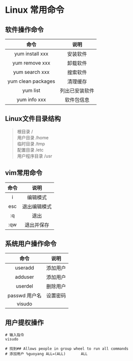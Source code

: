 # Linux 常用命令

## 软件操作命令

|命令|说明|
|:--:|:--:|
|yum install xxx|安装软件|
|yum remove xxx|卸载软件|
|yum search xxx|搜索软件|
|yum clean packages|清理缓存|
|yum list|列出已安装软件|
|yum info xxx|软件包信息|

## Linux文件目录结构

> 根目录 /  
> 用户目录 /home  
> 临时目录 /tmp  
> 配置目录 /etc  
> 用户程序目录 /usr  

## vim常用命令

|命令|说明|
|:--:|:--:|
|i|编辑模式|
|esc|退出编辑模式|
|:q|退出|
|:qw|退出并保存|

## 系统用户操作命令

|命令|说明|
|:--:|:--:|
|useradd|添加用户|
|adduser|添加用户|
|userdel|删除用户|
|passwd 用户名|设置密码|
|visudo||

## 用户提权操作

```
# 输入指令
visudo

# 找到## Allows people in group wheel to run all commands
# 添加用户 %guoyang ALL=(ALL)       ALL
```